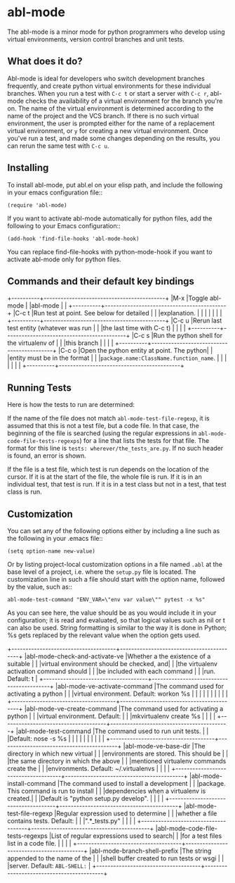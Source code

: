 # abl-mode

The abl-mode is a minor mode for python programmers who develop using virtual
environments, version control branches and unit tests.

## What does it do?

Abl-mode is ideal for developers who switch development branches frequently, and
create python virtual environments for these individual branches. When you run a
test with ``C-c t`` or start a server with ``C-c r``, abl-mode checks the
availability of a virtual environment for the branch you're on. The name of the
virtual environment is determined according to the name of the project and the
VCS branch. If there is no such virtual environment, the user is prompted either
for the name of a replacement virtual environment, or ``y`` for creating a new
virtual environment. Once you've run a test, and made some changes depending on
the results, you can rerun the same test with ``C-c u``.

## Installing

To install abl-mode, put abl.el on your elisp path, and include the following in
your emacs configuration file::

    (require 'abl-mode)

If you want to activate abl-mode automatically for python files, add the
following to your Emacs configuration::

    (add-hook 'find-file-hooks 'abl-mode-hook)

You can replace find-file-hooks with python-mode-hook if you want to activate
abl-mode only for python files.

## Commands and their default key bindings

+----------+-------------------------------------------+
|M-x       |Toggle abl-mode                            |
|abl-mode  |                                           |
+----------+-------------------------------------------+
|C-c t     |Run test at point. See below for detailed  |
|          |explanation.                               |
|          |                                           |
|          |                                           |
+----------+-------------------------------------------+
|C-c u     |Rerun last test entity (whatever was run   |
|          |the last time with C-c t)                  |
|          |                                           |
+----------+-------------------------------------------+
|C-c s     |Run the python shell for the virtualenv of |
|          |this branch                                |
|          |                                           |
+----------+-------------------------------------------+
|C-c o     |Open the python entity at point. The python|
|          |entity must be in the format               |
|          |``package.name:ClassName.function_name``.  |
|          |                                           |
|          |                                           |
+----------+-------------------------------------------+

## Running Tests

Here is how the tests to run are determined:

If the name of the file does not match ``abl-mode-test-file-regexp``, it is
assumed that this is not a test file, but a code file. In that case, the
beginning of the file is searched (using the regular expressions in
``abl-mode-code-file-tests-regexps``) for a line that lists the tests for that
file. The format for this line is ``tests: wherever/the_tests_are.py``. If no
such header is found, an error is shown.

If the file is a test file, which test is run depends on the location of the
cursor. If it is at the start of the file, the whole file is run. If it is in an
individual test, that test is run. If it is in a test class but not in a test,
that test class is run.

## Customization

You can set any of the following options either by including a line such as the
following in your .emacs file::

    (setq option-name new-value)

Or by listing project-local customization options in a file named `.abl` at the
base level of a project, i.e. where the `setup.py` file is located. The
customization line in such a file should start with the option name, followed by
the value, such as::

    abl-mode-test-command "ENV_VAR=\"env var value\"" pytest -x %s"

As you can see here, the value should be as you would include it in your
configuration; it is read and evaluated, so that logical values such as nil or t
can also be used. String formatting is similar to the way it is done in Python;
%s gets replaced by the relevant value when the option gets used.


+-------------------------------------+------------------------------------------+
|abl-mode-check-and-activate-ve       |Whether a the existence of a suitable     |
|                                     |virtual environment should be checked, and|
|                                     |the virtualenv activation command should  |
|                                     |be included with each command             |
|                                     |run. Default: t                           |
+-------------------------------------+------------------------------------------+
|abl-mode-ve-activate-command         |The command used for activating a python  |
|                                     |virtual environment. Default: workon %s   |
|                                     |                                          |
|                                     |                                          |
|                                     |                                          |
+-------------------------------------+------------------------------------------+
|abl-mode-ve-create-command           |The command used for activating a python  |
|                                     |virtual environment.  Default:            |
|                                     |mkvirtualenv create %s                    |
|                                     |                                          |
+-------------------------------------+------------------------------------------+
|abl-mode-test-command                |The command used to run unit tests.       |
|                                     |Default: nose -s %s                       |
|                                     |                                          |
|                                     |                                          |
|                                     |                                          |
+-------------------------------------+------------------------------------------+
|abl-mode-ve-base-dir                 |The directory in which new virtual        |
|                                     |environments are stored. This should be   |
|                                     |the same directory in which the above     |
|                                     |mentioned virtualenv commands create the  |
|                                     |environments. Default: ~/.virtualenvs     |
|                                     |                                          |
+-------------------------------------+------------------------------------------+
|abl-mode-install-command             |The command used to install a development |
|                                     |package. This command is run to install   |
|                                     |dependencies when a virtualenv is created.|
|                                     |Default is "python setup.py develop".     |
|                                     |                                          |
+-------------------------------------+------------------------------------------+
|abl-mode-test-file-regexp            |Regular expression used to determine      |
|                                     |whether a file contains tests.  Default:  |
|                                     |".*_tests.py"                             |
|                                     |                                          |
+-------------------------------------+------------------------------------------+
|abl-mode-code-file-tests-regexps     |List of regular expressions used to search|
|                                     |for a test files list in a code file.     |
|                                     |                                          |
+-------------------------------------+------------------------------------------+
|abl-mode-branch-shell-prefix         |The string appended to the name of the    |
|                                     |shell buffer created to run tests or wsgi |
|                                     |server. Default: ``ABL-SHELL:``           |
+-------------------------------------+------------------------------------------+
